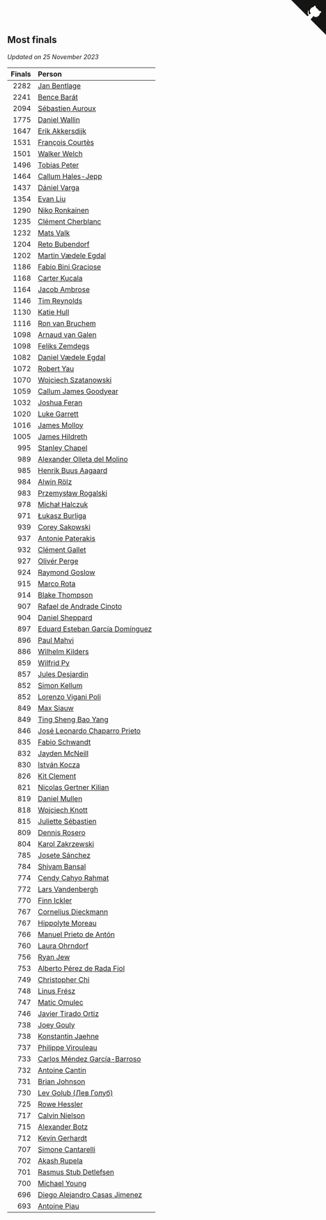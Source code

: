 ## Most finals

*Updated on 25 November 2023*

| Finals | Person |
| ---: | :--- |
| 2282 | [Jan Bentlage](https://www.worldcubeassociation.org/persons/2010BENT01) |
| 2241 | [Bence Barát](https://www.worldcubeassociation.org/persons/2008BARA01) |
| 2094 | [Sébastien Auroux](https://www.worldcubeassociation.org/persons/2008AURO01) |
| 1775 | [Daniel Wallin](https://www.worldcubeassociation.org/persons/2013WALL03) |
| 1647 | [Erik Akkersdijk](https://www.worldcubeassociation.org/persons/2005AKKE01) |
| 1531 | [François Courtès](https://www.worldcubeassociation.org/persons/2008COUR01) |
| 1501 | [Walker Welch](https://www.worldcubeassociation.org/persons/2011WELC01) |
| 1496 | [Tobias Peter](https://www.worldcubeassociation.org/persons/2014PETE03) |
| 1464 | [Callum Hales-Jepp](https://www.worldcubeassociation.org/persons/2012HALE01) |
| 1437 | [Dániel Varga](https://www.worldcubeassociation.org/persons/2008VARG01) |
| 1354 | [Evan Liu](https://www.worldcubeassociation.org/persons/2009LIUE01) |
| 1290 | [Niko Ronkainen](https://www.worldcubeassociation.org/persons/2010RONK01) |
| 1235 | [Clément Cherblanc](https://www.worldcubeassociation.org/persons/2014CHER05) |
| 1232 | [Mats Valk](https://www.worldcubeassociation.org/persons/2007VALK01) |
| 1204 | [Reto Bubendorf](https://www.worldcubeassociation.org/persons/2012BUBE01) |
| 1202 | [Martin Vædele Egdal](https://www.worldcubeassociation.org/persons/2013EGDA02) |
| 1186 | [Fabio Bini Graciose](https://www.worldcubeassociation.org/persons/2010GRAC02) |
| 1168 | [Carter Kucala](https://www.worldcubeassociation.org/persons/2015KUCA01) |
| 1164 | [Jacob Ambrose](https://www.worldcubeassociation.org/persons/2010AMBR01) |
| 1146 | [Tim Reynolds](https://www.worldcubeassociation.org/persons/2005REYN01) |
| 1130 | [Katie Hull](https://www.worldcubeassociation.org/persons/2010HULL01) |
| 1116 | [Ron van Bruchem](https://www.worldcubeassociation.org/persons/2003BRUC01) |
| 1098 | [Arnaud van Galen](https://www.worldcubeassociation.org/persons/2006GALE01) |
| 1098 | [Feliks Zemdegs](https://www.worldcubeassociation.org/persons/2009ZEMD01) |
| 1082 | [Daniel Vædele Egdal](https://www.worldcubeassociation.org/persons/2013EGDA01) |
| 1072 | [Robert Yau](https://www.worldcubeassociation.org/persons/2009YAUR01) |
| 1070 | [Wojciech Szatanowski](https://www.worldcubeassociation.org/persons/2011SZAT01) |
| 1059 | [Callum James Goodyear](https://www.worldcubeassociation.org/persons/2012GOOD02) |
| 1032 | [Joshua Feran](https://www.worldcubeassociation.org/persons/2011FERA01) |
| 1020 | [Luke Garrett](https://www.worldcubeassociation.org/persons/2017GARR05) |
| 1016 | [James Molloy](https://www.worldcubeassociation.org/persons/2011MOLL01) |
| 1005 | [James Hildreth](https://www.worldcubeassociation.org/persons/2009HILD01) |
| 995 | [Stanley Chapel](https://www.worldcubeassociation.org/persons/2016CHAP04) |
| 989 | [Alexander Olleta del Molino](https://www.worldcubeassociation.org/persons/2008OLLE01) |
| 985 | [Henrik Buus Aagaard](https://www.worldcubeassociation.org/persons/2006BUUS01) |
| 984 | [Alwin Rölz](https://www.worldcubeassociation.org/persons/2016ROLZ01) |
| 983 | [Przemysław Rogalski](https://www.worldcubeassociation.org/persons/2013ROGA02) |
| 978 | [Michał Halczuk](https://www.worldcubeassociation.org/persons/2006HALC01) |
| 971 | [Łukasz Burliga](https://www.worldcubeassociation.org/persons/2013BURL01) |
| 939 | [Corey Sakowski](https://www.worldcubeassociation.org/persons/2011SAKO01) |
| 937 | [Antonie Paterakis](https://www.worldcubeassociation.org/persons/2012PATE01) |
| 932 | [Clément Gallet](https://www.worldcubeassociation.org/persons/2004GALL02) |
| 927 | [Olivér Perge](https://www.worldcubeassociation.org/persons/2007PERG01) |
| 924 | [Raymond Goslow](https://www.worldcubeassociation.org/persons/2014GOSL01) |
| 915 | [Marco Rota](https://www.worldcubeassociation.org/persons/2009ROTA01) |
| 914 | [Blake Thompson](https://www.worldcubeassociation.org/persons/2010THOM03) |
| 907 | [Rafael de Andrade Cinoto](https://www.worldcubeassociation.org/persons/2007CINO01) |
| 904 | [Daniel Sheppard](https://www.worldcubeassociation.org/persons/2009SHEP01) |
| 897 | [Eduard Esteban García Domínguez](https://www.worldcubeassociation.org/persons/2011EDUA01) |
| 896 | [Paul Mahvi](https://www.worldcubeassociation.org/persons/2012MAHV01) |
| 886 | [Wilhelm Kilders](https://www.worldcubeassociation.org/persons/2010KILD02) |
| 859 | [Wilfrid Py](https://www.worldcubeassociation.org/persons/2016PYWI01) |
| 857 | [Jules Desjardin](https://www.worldcubeassociation.org/persons/2010DESJ01) |
| 852 | [Simon Kellum](https://www.worldcubeassociation.org/persons/2016KELL12) |
| 852 | [Lorenzo Vigani Poli](https://www.worldcubeassociation.org/persons/2007POLI01) |
| 849 | [Max Siauw](https://www.worldcubeassociation.org/persons/2017SIAU02) |
| 849 | [Ting Sheng Bao Yang](https://www.worldcubeassociation.org/persons/2008BAOY01) |
| 846 | [José Leonardo Chaparro Prieto](https://www.worldcubeassociation.org/persons/2011CHAP01) |
| 835 | [Fabio Schwandt](https://www.worldcubeassociation.org/persons/2014SCHW02) |
| 832 | [Jayden McNeill](https://www.worldcubeassociation.org/persons/2012MCNE01) |
| 830 | [István Kocza](https://www.worldcubeassociation.org/persons/2005KOCZ01) |
| 826 | [Kit Clement](https://www.worldcubeassociation.org/persons/2008CLEM01) |
| 821 | [Nicolas Gertner Kilian](https://www.worldcubeassociation.org/persons/2013GERT01) |
| 819 | [Daniel Mullen](https://www.worldcubeassociation.org/persons/2016MULL04) |
| 818 | [Wojciech Knott](https://www.worldcubeassociation.org/persons/2011KNOT01) |
| 815 | [Juliette Sébastien](https://www.worldcubeassociation.org/persons/2014SEBA01) |
| 809 | [Dennis Rosero](https://www.worldcubeassociation.org/persons/2010ROSE03) |
| 804 | [Karol Zakrzewski](https://www.worldcubeassociation.org/persons/2014ZAKR01) |
| 785 | [Josete Sánchez](https://www.worldcubeassociation.org/persons/2015SANC18) |
| 784 | [Shivam Bansal](https://www.worldcubeassociation.org/persons/2011BANS02) |
| 774 | [Cendy Cahyo Rahmat](https://www.worldcubeassociation.org/persons/2010RAHM02) |
| 772 | [Lars Vandenbergh](https://www.worldcubeassociation.org/persons/2003VAND01) |
| 770 | [Finn Ickler](https://www.worldcubeassociation.org/persons/2012ICKL01) |
| 767 | [Cornelius Dieckmann](https://www.worldcubeassociation.org/persons/2009DIEC01) |
| 767 | [Hippolyte Moreau](https://www.worldcubeassociation.org/persons/2008MORE02) |
| 766 | [Manuel Prieto de Antón](https://www.worldcubeassociation.org/persons/2015ANTO04) |
| 760 | [Laura Ohrndorf](https://www.worldcubeassociation.org/persons/2009OHRN01) |
| 756 | [Ryan Jew](https://www.worldcubeassociation.org/persons/2008JEWR01) |
| 753 | [Alberto Pérez de Rada Fiol](https://www.worldcubeassociation.org/persons/2011FIOL01) |
| 749 | [Christopher Chi](https://www.worldcubeassociation.org/persons/2014CHIC01) |
| 748 | [Linus Frész](https://www.worldcubeassociation.org/persons/2011FRES01) |
| 747 | [Matic Omulec](https://www.worldcubeassociation.org/persons/2010OMUL02) |
| 746 | [Javier Tirado Ortiz](https://www.worldcubeassociation.org/persons/2009TIRA01) |
| 738 | [Joey Gouly](https://www.worldcubeassociation.org/persons/2007GOUL01) |
| 738 | [Konstantin Jaehne](https://www.worldcubeassociation.org/persons/2015JAEH01) |
| 737 | [Philippe Virouleau](https://www.worldcubeassociation.org/persons/2008VIRO01) |
| 733 | [Carlos Méndez García-Barroso](https://www.worldcubeassociation.org/persons/2010GARC02) |
| 732 | [Antoine Cantin](https://www.worldcubeassociation.org/persons/2010CANT02) |
| 731 | [Brian Johnson](https://www.worldcubeassociation.org/persons/2013JOHN10) |
| 730 | [Lev Golub (Лев Голуб)](https://www.worldcubeassociation.org/persons/2014HOLU01) |
| 725 | [Rowe Hessler](https://www.worldcubeassociation.org/persons/2007HESS01) |
| 717 | [Calvin Nielson](https://www.worldcubeassociation.org/persons/2014NIEL03) |
| 715 | [Alexander Botz](https://www.worldcubeassociation.org/persons/2013BOTZ01) |
| 712 | [Kevin Gerhardt](https://www.worldcubeassociation.org/persons/2013GERH01) |
| 707 | [Simone Cantarelli](https://www.worldcubeassociation.org/persons/2012CANT02) |
| 702 | [Akash Rupela](https://www.worldcubeassociation.org/persons/2012RUPE01) |
| 701 | [Rasmus Stub Detlefsen](https://www.worldcubeassociation.org/persons/2014DETL01) |
| 700 | [Michael Young](https://www.worldcubeassociation.org/persons/2008YOUN02) |
| 696 | [Diego Alejandro Casas Jimenez](https://www.worldcubeassociation.org/persons/2014JIME05) |
| 693 | [Antoine Piau](https://www.worldcubeassociation.org/persons/2008PIAU01) |


<a href="https://github.com/jonatanklosko/wca_statistics" class="github-corner" aria-label="View source on Github"><svg width="80" height="80" viewBox="0 0 250 250" style="fill:#151513; color:#fff; position: absolute; top: 0; border: 0; right: 0;" aria-hidden="true"><path d="M0,0 L115,115 L130,115 L142,142 L250,250 L250,0 Z"></path><path d="M128.3,109.0 C113.8,99.7 119.0,89.6 119.0,89.6 C122.0,82.7 120.5,78.6 120.5,78.6 C119.2,72.0 123.4,76.3 123.4,76.3 C127.3,80.9 125.5,87.3 125.5,87.3 C122.9,97.6 130.6,101.9 134.4,103.2" fill="currentColor" style="transform-origin: 130px 106px;" class="octo-arm"></path><path d="M115.0,115.0 C114.9,115.1 118.7,116.5 119.8,115.4 L133.7,101.6 C136.9,99.2 139.9,98.4 142.2,98.6 C133.8,88.0 127.5,74.4 143.8,58.0 C148.5,53.4 154.0,51.2 159.7,51.0 C160.3,49.4 163.2,43.6 171.4,40.1 C171.4,40.1 176.1,42.5 178.8,56.2 C183.1,58.6 187.2,61.8 190.9,65.4 C194.5,69.0 197.7,73.2 200.1,77.6 C213.8,80.2 216.3,84.9 216.3,84.9 C212.7,93.1 206.9,96.0 205.4,96.6 C205.1,102.4 203.0,107.8 198.3,112.5 C181.9,128.9 168.3,122.5 157.7,114.1 C157.9,116.9 156.7,120.9 152.7,124.9 L141.0,136.5 C139.8,137.7 141.6,141.9 141.8,141.8 Z" fill="currentColor" class="octo-body"></path></svg></a><style>.github-corner:hover .octo-arm{animation:octocat-wave 560ms ease-in-out}@keyframes octocat-wave{0%,100%{transform:rotate(0)}20%,60%{transform:rotate(-25deg)}40%,80%{transform:rotate(10deg)}}@media (max-width:500px){.github-corner:hover .octo-arm{animation:none}.github-corner .octo-arm{animation:octocat-wave 560ms ease-in-out}}</style>
